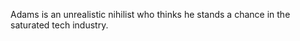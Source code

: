 Adams is an unrealistic nihilist who thinks he stands a chance in the saturated tech industry.





